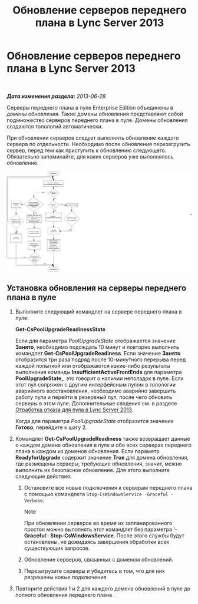 ﻿---
title: Обновление серверов переднего плана в Lync Server 2013
TOCTitle: Обновление серверов переднего плана в Lync Server 2013
ms:assetid: 20fa39ae-ecfb-4c72-9cc4-8e183d3c752f
ms:mtpsurl: https://technet.microsoft.com/ru-ru/library/JJ204736(v=OCS.15)
ms:contentKeyID: 49309167
ms.date: 05/19/2016
mtps_version: v=OCS.15
ms.translationtype: HT
---

# Обновление серверов переднего плана в Lync Server 2013

 

_**Дата изменения раздела:** 2013-06-28_

Серверы переднего плана в пуле Enterprise Edition объединены в *домены обновления*. Такие домены обновления представляют собой подмножество серверов переднего плана в пуле. Домены обновления создаются топологий автоматически.

При обновлении серверов следует выполнять обновление каждого сервера по отдельности. Необходимо после обновления перезагрузить сервер, перед тем как приступить к обновлению следующего. Обязательно запоминайте, для каких серверов уже выполнялось обновление.

![Обновление блок-схемы серверов](images/JJ204736.42ed59a4-1c26-49f7-ade4-a5a788457ab9(OCS.15).jpg "Обновление блок-схемы серверов")

## Установка обновления на серверы переднего плана в пуле

1.  Выполните следующий командлет на сервере переднего плана в пуле:
    
    **Get-CsPoolUpgradeReadinessState**
    
    Если для параметра *PoolUpgradeState* отображается значение **Занято**, необходимо подождать 10 минут и повторно выполнить командлет **Get-CsPoolUpgradeReadiness**. Если значение **Занято** отобразится три раза подряд после 10-минутного перерыва перед каждой попыткой или отображаются какие-либо результаты выполнения команды **InsufficientActiveFrontEnds** для параметра **PoolUpgradeState,**, это говорит о наличии неполадок в пуле. Если этот пул сопряжен с другим интерфейсным пулом в топологии аварийного восстановления, необходимо аварийно завершить работу пула и перейти в резервный пул, после чего обновить серверы в этом пуле. Дополнительные сведения см. в разделе [Отработка отказа для пула в Lync Server 2013](lync-server-2013-failing-over-a-pool.md).
    
    Когда для параметра *PoolUpgradeState* отобразится значение **Готово**, перейдите к шагу 2.

2.  Командлет **Get-CsPoolUpgradeReadiness** также возвращает данные о каждом домене обновления в пуле и обо всех серверах переднего плана в каждом из доменов обновления. Если параметр **ReadyforUpgrade** содержит значение **True** для домена обновления, где размещены серверы, требующие обновления, значит, можно выполнить их безопасное обновление. Для этого выполните следующие действия:
    
    1.  Остановите все новые подключения к серверам переднего плана с помощью командлета `Stop-CsWindowsService -Graceful -Verbose`.
        
        > [!NOTE]  
        > При обновлении серверов во время их запланированного простоя можно выполнять этот командлет без параметра ‘-<strong>Graceful</strong>‘: <strong>Stop-CsWindowsService</strong>. После этого службы будут остановлены, не дожидаясь завершения обработки всех существующих запросов.    
    2.  Обновление серверов, связанных с доменом обновлений.
    
    3.  Перезагрузите серверы и убедитесь в том, что для них разрешены новые подключения.

3.  Повторите действия 1 и 2 для каждого домена обновлений в пуле до полного обновления переднего плана .

